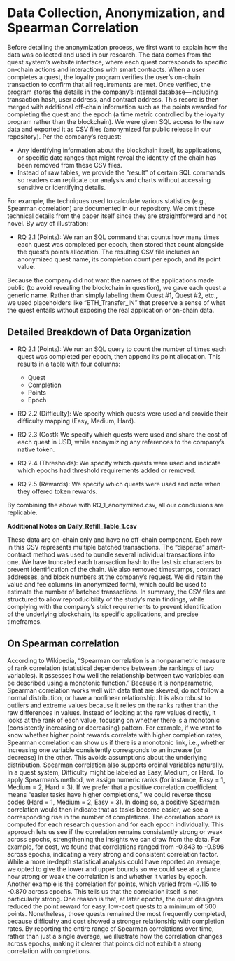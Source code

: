 # Data Collection, Anonymization, and Spearman Correlation

Before detailing the anonymization process, we first want to explain how the data was collected and used in our research. The data comes from the quest system’s website interface, where each quest corresponds to specific on-chain actions and interactions with smart contracts. When a user completes a quest, the loyalty program verifies the user’s on-chain transaction to confirm that all requirements are met. Once verified, the program stores the details in the company’s internal database—including transaction hash, user address, and contract address. This record is then merged with additional off-chain information such as the points awarded for completing the quest and the epoch (a time metric controlled by the loyalty program rather than the blockchain).
We were given SQL access to the raw data and exported it as CSV files (anonymized for public release in our repository). Per the company’s request:
- Any identifying information about the blockchain itself, its applications, or specific date ranges that might reveal the identity of the chain has been removed from these CSV files.
- Instead of raw tables, we provide the “result” of certain SQL commands so readers can replicate our analysis and charts without accessing sensitive or identifying details.

For example, the techniques used to calculate various statistics (e.g., Spearman correlation) are documented in our repository. We omit these technical details from the paper itself since they are straightforward and not novel. By way of illustration:
- RQ 2.1 (Points): We ran an SQL command that counts how many times each quest was completed per epoch, then stored that count alongside the quest’s points allocation. The resulting CSV file includes an anonymized quest name, its completion count per epoch, and its point value.
  
Because the company did not want the names of the applications made public (to avoid revealing the blockchain in question), we gave each quest a generic name. Rather than simply labeling them Quest #1, Quest #2, etc., we used placeholders like “ETH_Transfer_IN” that preserve a sense of what the quest entails without exposing the real application or on-chain data.

## Detailed Breakdown of Data Organization
- RQ 2.1 (Points):
We run an SQL query to count the number of times each quest was completed per epoch, then append its point allocation. This results in a table with four columns:
  - Quest
  - Completion
  - Points
  - Epoch
  
- RQ 2.2 (Difficulty):
 We specify which quests were used and provide their difficulty mapping (Easy, Medium, Hard).

- RQ 2.3 (Cost):
 We specify which quests were used and share the cost of each quest in USD, while anonymizing any references to the company’s native token.

- RQ 2.4 (Thresholds):
 We specify which quests were used and indicate which epochs had threshold requirements added or removed.

- RQ 2.5 (Rewards):
 We specify which quests were used and note when they offered token rewards.

By combining the above with RQ_1_anonymized.csv, all our conclusions are replicable.

**Additional Notes on Daily_Refill_Table_1.csv**

These data are on-chain only and have no off-chain component.
Each row in this CSV represents multiple batched transactions. The “disperse” smart-contract method was used to bundle several individual transactions into one.
We have truncated each transaction hash to the last six characters to prevent identification of the chain. We also removed timestamps, contract addresses, and block numbers at the company’s request.
We did retain the value and fee columns (in anonymized form), which could be used to estimate the number of batched transactions.
In summary, the CSV files are structured to allow reproducibility of the study’s main findings, while complying with the company’s strict requirements to prevent identification of the underlying blockchain, its specific applications, and precise timeframes.


## On Spearman correlation

According to Wikipedia, “Spearman correlation is a nonparametric measure of rank correlation (statistical dependence between the rankings of two variables). It assesses how well the relationship between two variables can be described using a monotonic function.”
Because it is nonparametric, Spearman correlation works well with data that are skewed, do not follow a normal distribution, or have a nonlinear relationship. It is also robust to outliers and extreme values because it relies on the ranks rather than the raw differences in values. Instead of looking at the raw values directly, it looks at the rank of each value, focusing on whether there is a monotonic (consistently increasing or decreasing) pattern.
For example, if we want to know whether higher point rewards correlate with higher completion rates, Spearman correlation can show us if there is a monotonic link, i.e., whether increasing one variable consistently corresponds to an increase (or decrease) in the other. This avoids assumptions about the underlying distribution.
Spearman correlation also supports ordinal variables naturally. In a quest system, Difficulty might be labeled as Easy, Medium, or Hard. To apply Spearman’s method, we assign numeric ranks (for instance, Easy = 1, Medium = 2, Hard = 3). If we prefer that a positive correlation coefficient means “easier tasks have higher completions,” we could reverse those codes (Hard = 1, Medium = 2, Easy = 3). In doing so, a positive Spearman correlation would then indicate that as tasks become easier, we see a corresponding rise in the number of completions.
The correlation score is computed for each research question and for each epoch individually. This approach lets us see if the correlation remains consistently strong or weak across epochs, strengthening the insights we can draw from the data. For example, for cost, we found that correlations ranged from -0.843 to -0.896 across epochs, indicating a very strong and consistent correlation factor. While a more in-depth statistical analysis could have reported an average, we opted to give the lower and upper bounds so we could see at a glance how strong or weak the correlation is and whether it varies by epoch.
Another example is the correlation for points, which varied from -0.115 to -0.870 across epochs. This tells us that the correlation itself is not particularly strong. One reason is that, at later epochs, the quest designers reduced the point reward for easy, low-cost quests to a minimum of 500 points. Nonetheless, those quests remained the most frequently completed, because difficulty and cost showed a stronger relationship with completion rates. 
By reporting the entire range of Spearman correlations over time, rather than just a single average, we illustrate how the correlation changes across epochs, making it clearer that points did not exhibit a strong correlation with completions.

